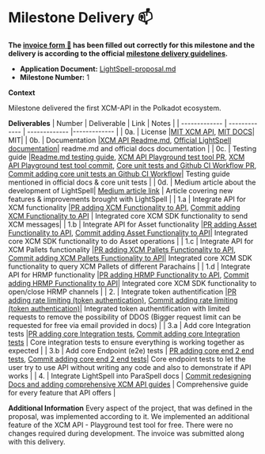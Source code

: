 # Milestone Delivery :mailbox:


**The [invoice form :pencil:](https://docs.google.com/forms/d/e/1FAIpQLSfmNYaoCgrxyhzgoKQ0ynQvnNRoTmgApz9NrMp-hd8mhIiO0A/viewform) has been filled out correctly for this milestone and the delivery is according to the official [milestone delivery guidelines](https://github.com/w3f/Grants-Program/blob/master/docs/milestone-deliverables-guidelines.md).**

* **Application Document:** [LightSpell-proposal.md](https://github.com/w3f/Grants-Program/blob/master/applications/LightSpell-proposal.md)
* **Milestone Number:** 1

**Context** 

Milestone delivered the first XCM-API in the Polkadot ecosystem. 

**Deliverables**
| Number | Deliverable | Link | Notes |
| ------------- | ------------- | ------------- |------------- |
| 0a. | License |[MIT XCM API](https://github.com/paraspell/xcm-api/blob/main/LICENSE), [MIT DOCS](https://github.com/paraspell/docs/blob/main/LICENSE)| MIT| 
| 0b.  | Documentation |[XCM API Readme.md](https://github.com/paraspell/xcm-api/blob/main/README.md), [Official LightSpell documentation](https://paraspell.github.io/docs/api/g-started.html)| readme.md and official docs documentation | 
| 0c.  | Testing guide |[Readme.md testing guide](https://github.com/paraspell/xcm-api/blob/main/README.md#tests), [XCM API Playground test tool PR](https://github.com/paraspell/xcm-api/pull/6), [XCM API Playground test tool commit](https://github.com/paraspell/xcm-api/commit/99fc787bc505dfdb82afe23f252498b30dc8d16d), [Core unit tests and Github CI Workflow PR](https://github.com/paraspell/xcm-api/pull/8), [Commit adding core unit tests an Github CI Workflow](https://github.com/paraspell/xcm-api/commit/4205c8339990f7eea343098bac28a8da8bf05171)| Testing guide mentioned in official docs & core unit tests | 
| 0d.  | Medium article about the development of LightSpell| [Medium article link](https://medium.com/@dudo50/the-first-xcm-api-in-the-polkadot-ecosystem-meant-to-boost-interoperability-integration-db59c75d0c9f) | Article covering new features & improvements brought with LightSpell | 
| 1.a | Integrate API for XCM functionality |[PR adding XCM Functionality to API](https://github.com/paraspell/xcm-api/pull/2), [Commit adding XCM Functionality to API](https://github.com/paraspell/xcm-api/commit/c52ae0e0c8d853ac8f38909355d387e81fa91021) | Integrated core XCM SDK functionality to send XCM messages| 
| 1.b | Integrate API for Asset functionality |[PR adding Asset Functionality to API](https://github.com/paraspell/xcm-api/pull/3), [Commit adding Asset Functionality to API](https://github.com/paraspell/xcm-api/commit/929fdbf49465beef798650424ea5c3fbf8795865)| Integrated core XCM SDK functionality to do Asset operations | 
| 1.c | Integrate API for XCM Pallets functionality |[PR adding XCM Pallets Functionality to API](https://github.com/paraspell/xcm-api/pull/5), [Commit adding XCM Pallets Functionality to API](https://github.com/paraspell/xcm-api/commit/8795bcd561469f26718cbbd82eacef81be0218a5)| Integrated core XCM SDK functionality to query XCM Pallets of different Parachains | 
| 1.d | Integrate API for HRMP functionality |[PR adding HRMP Functionality to API](https://github.com/paraspell/xcm-api/pull/4), [Commit adding HRMP Functionality to API](https://github.com/paraspell/xcm-api/commit/6a0553691cae4d994d250aa0c077a44e747e1101)|  Integrated core XCM SDK functionality to open/close HRMP channels | 
| 2. | Integrate token authentification |[PR adding rate limiting (token authentication)](https://github.com/paraspell/xcm-api/pull/13), [Commit adding rate limiting (token authentication)](https://github.com/paraspell/xcm-api/commit/22b71849114b2b634bf670be2f16ad77e71eec5c)| Integrated token authentification with limited requests to remove the possibility of DDOS (Bigger request limit can be requested for free via email provided in docs) | 
| 3.a | Add core Integration tests |[PR adding core Integration tests](https://github.com/paraspell/xcm-api/pull/8), [Commit adding core Integration tests](https://github.com/paraspell/xcm-api/commit/4205c8339990f7eea343098bac28a8da8bf05171) |  Core integration tests to ensure everything is working together as expected | 
| 3.b | Add core Endpoint (e2e) tests | [PR adding core end 2 end tests](https://github.com/paraspell/xcm-api/pull/10), [Commit adding core end 2 end tests](https://github.com/paraspell/xcm-api/commit/0b97d4bd5cb596110627266e0bba201686c4c926)| Core endpoint tests to let the user try to use API without writing any code and also to demonstrate if API works | 
| 4. | Integrate LightSpell into ParaSpell docs | [Commit redesigning Docs and adding comprehensive XCM API guides](https://github.com/paraspell/docs/commit/46ed983d55c3ff28405f26d0eae6ac47c3e3f41c) | Comprehensive guide for every feature that API offers | 

**Additional Information**
Every aspect of the project, that was defined in the proposal, was implemented according to it. We implemented an additional feature of the XCM API - Playground test tool for free. There were no changes required during development. The invoice was submitted along with this delivery.

